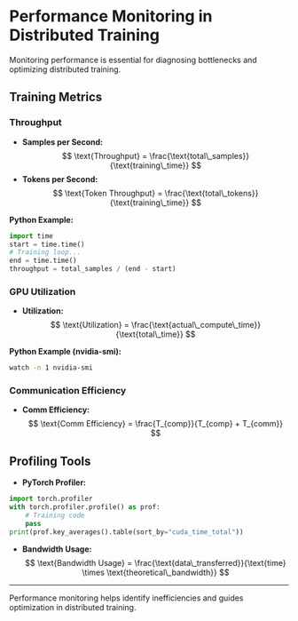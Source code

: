 # Performance Monitoring in Distributed Training

Monitoring performance is essential for diagnosing bottlenecks and optimizing distributed training.

## Training Metrics

### Throughput
- **Samples per Second:**
$$
\text{Throughput} = \frac{\text{total\_samples}}{\text{training\_time}}
$$
- **Tokens per Second:**
$$
\text{Token Throughput} = \frac{\text{total\_tokens}}{\text{training\_time}}
$$

**Python Example:**
```python
import time
start = time.time()
# Training loop...
end = time.time()
throughput = total_samples / (end - start)
```

### GPU Utilization
- **Utilization:**
$$
\text{Utilization} = \frac{\text{actual\_compute\_time}}{\text{total\_time}}
$$

**Python Example (nvidia-smi):**
```bash
watch -n 1 nvidia-smi
```

### Communication Efficiency
- **Comm Efficiency:**
$$
\text{Comm Efficiency} = \frac{T_{comp}}{T_{comp} + T_{comm}}
$$

## Profiling Tools

- **PyTorch Profiler:**
```python
import torch.profiler
with torch.profiler.profile() as prof:
    # Training code
    pass
print(prof.key_averages().table(sort_by="cuda_time_total"))
```

- **Bandwidth Usage:**
$$
\text{Bandwidth Usage} = \frac{\text{data\_transferred}}{\text{time} \times \text{theoretical\_bandwidth}}
$$

---

Performance monitoring helps identify inefficiencies and guides optimization in distributed training. 